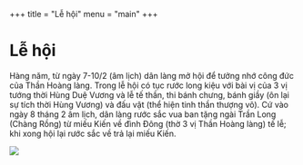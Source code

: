 +++
title = "Lễ hội"
menu = "main"
+++

# Lễ hội

Hàng năm, từ ngày 7-10/2 (âm lịch) dân làng mở hội để tưởng nhớ công đức của Thần Hoàng làng. Trong lễ hội có tục rước long kiệu với bài vị của 3 vị tướng thời Hùng Duệ Vương và lễ tế thần, thi bánh chưng, bánh giầy (ôn lại sự tích thời Hùng Vương) và đấu vật (thể hiện tinh thần thượng võ). Cứ vào ngày 8 tháng 2 âm lịch, dân làng rước sắc vua ban tặng ngài Trần Long (Chàng Rồng) từ miếu Kiến về đình Đông (thờ 3 vị Thần Hoàng làng) tế lễ; khi xong hội lại rước sắc về trả lại miếu Kiến.

![](https://i.imgur.com/gwYIWyA.jpg)
